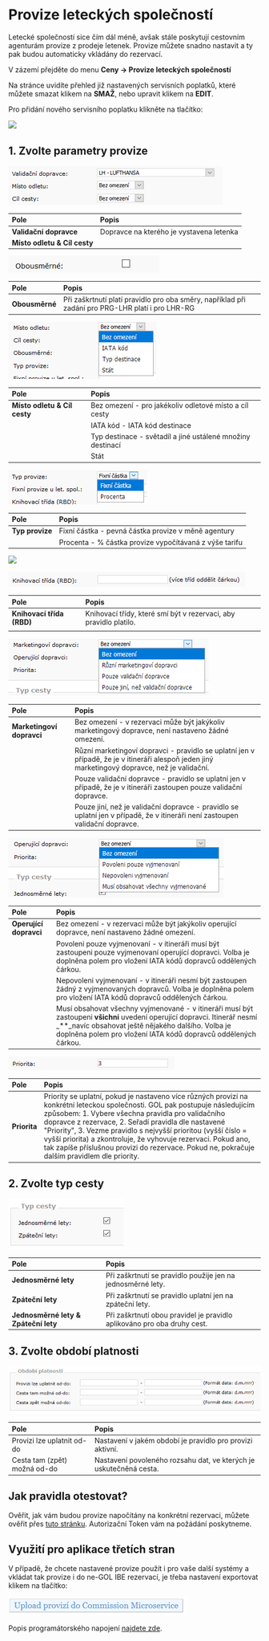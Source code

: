 # Provize leteckých společností

Letecké společností sice čím dál méně, avšak stále poskytují cestovním agenturám provize z prodeje letenek. Provize můžete snadno nastavit a ty pak budou automaticky vkládány do rezervací.

V zázemí přejděte do menu **Ceny -&gt; Provize leteckých společností**

Na stránce uvidíte přehled již nastavených servisních poplatků, které můžete smazat klikem na **SMAŽ**, nebo upravit klikem na **EDIT**.

Pro přidání nového servisního poplatku klikněte na tlačítko:

![](https://travelport.gitbooks.io/gol-ibe-cz/content/assets/AddCommission.png)

## 1. Zvolte parametry provize

![](../.gitbook/assets/image%20%2813%29.png)

| Pole | Popis |
| :--- | :--- |
| **Validační dopravce** | Dopravce na kterého je vystavena letenka |
| **Místo odletu & Cíl cesty** |  |

![](../.gitbook/assets/image%20%2824%29.png)

| Pole | Popis |
| :--- | :--- |
| **Obousměrné** | Při zaškrtnutí platí pravidlo pro oba směry, například při zadání pro PRG-LHR platí i pro LHR-RG |

![](../.gitbook/assets/image%20%2833%29.png)

| **Pole** | Popis |
| :--- | :--- |
| **Místo odletu & Cíl cesty** | Bez omezení - pro jakékoliv odletové místo a cíl cesty |
|  | IATA kód - IATA kód destinace |
|  | Typ destinace - světadíl a jiné ustálené množiny destinací |
|  | Stát |

![](../.gitbook/assets/image%20%282%29.png)

| **Pole** | Popis |
| :--- | :--- |
| **Typ provize** | Fixní částka - pevná částka provize v měně agentury |
|  | Procenta - % částka provize vypočítávaná z výše tarifu |

![](https://travelport.gitbooks.io/gol-ibe-cz/content/assets/commission8.png)

![](../.gitbook/assets/image%20%2849%29.png)

| **Pole** | Popis |
| :--- | :--- |
| **Knihovací třída \(RBD\)** | Knihovací třídy, které smí být v rezervaci, aby pravidlo platilo. |
|  |  |

![](../.gitbook/assets/image%20%2843%29.png)

| **Pole** | Popis |
| :--- | :--- |
| **Marketingoví dopravci** | Bez omezení - v rezervaci může být jakýkoliv marketingový dopravce, není nastaveno žádné omezení. |
|  | Různí marketingoví dopravci - pravidlo se uplatní jen v případě, že je v itineráři alespoň jeden jiný marketingový dopravce, než je validační. |
|  | Pouze validační dopravce - pravidlo se uplatní jen v případě, že je v itineráři zastoupen pouze validační dopravce. |
|  | Pouze jiní, než je validační dopravce - pravidlo se uplatní jen v případě, že v itineráři není zastoupen validační dopravce. |

![](../.gitbook/assets/image%20%2815%29.png)

| **Pole** | Popis |
| :--- | :--- |
| **Operující dopravci** | Bez omezení - v rezervaci může být jakýkoliv operující dopravce, není nastaveno žádné omezení. |
|  | Povoleni pouze vyjmenovaní - v itineráři musí být zastoupeni pouze vyjmenovaní operující dopravci. Volba je doplněna polem pro vložení IATA kódů dopravců oddělených čárkou. |
|  | Nepovoleni vyjmenovaní - v itineráři nesmí být zastoupen žádný z vyjmenovaných dopravců. Volba je doplněna polem pro vložení IATA kódů dopravců oddělených čárkou. |
|  | Musí obsahovat všechny vyjmenované - v itineráři musí být zastoupeni **všichni** uvedení operující dopravci. Itinerář nesmí _\*\*_navíc obsahovat ještě nějakého dalšího. Volba je doplněna polem pro vložení IATA kódů dopravců oddělených čárkou. |

![](../.gitbook/assets/image%20%2830%29.png)

| **Pole** | Popis |
| :--- | :--- |
| **Priorita** | Priority se uplatní, pokud je nastaveno více různých provizí na konkrétní leteckou společnosti. GOL pak postupuje následujícím způsobem: 1. Vybere všechna pravidla pro validačního dopravce z rezervace, 2. Seřadí pravidla dle nastavené "Priority", 3. Vezme pravidlo s nejvyšší prioritou \(vyšší číslo = vyšší priorita\) a zkontroluje, že vyhovuje rezervaci. Pokud ano, tak zapíše příslušnou provizi do rezervace. Pokud ne, pokračuje dalším pravidlem dle priority. |

## 2. Zvolte typ cesty

![](../.gitbook/assets/image%20%289%29.png)

| **Pole** | Popis |
| :--- | :--- |
| **Jednosměrné lety** | Při zaškrtnutí se pravidlo použije jen na jednosměrné lety. |
| **Zpáteční lety** | Při zaškrtnutí se pravidlo uplatní jen na zpáteční lety. |
| **Jednosměrné lety & Zpáteční lety** | Při zaškrtnutí obou pravidel je pravidlo aplikováno pro oba druhy cest. |

## 3. Zvolte období platnosti

![](../.gitbook/assets/image%20%2842%29.png)

| Pole | Popis |
| :--- | :--- |
| Provizi lze uplatnit od-do | Nastavení v jakém období je pravidlo pro provizi aktivní. |
| Cesta tam \(zpět\) možná od-do | Nastavení povoleného rozsahu dat, ve kterých je uskutečněná cesta. |

## Jak pravidla otestovat?

Ověřit, jak vám budou provize napočítány na konkrétní rezervaci, můžete ověřit přes [tuto stránku](https://cm.golibe.com/). Autorizační Token vám na požádání poskytneme.

## Využití pro aplikace třetích stran

V případě, že chcete nastavené provize použít i pro vaše další systémy a vkládat tak provize i do ne-GOL IBE rezervací, je třeba nastavení exportovat klikem na tlačítko:

![](../.gitbook/assets/image%20%285%29.png)

Popis programátorského napojení [najdete zde](https://misecz.gitbooks.io/commission-microservice/content/).

